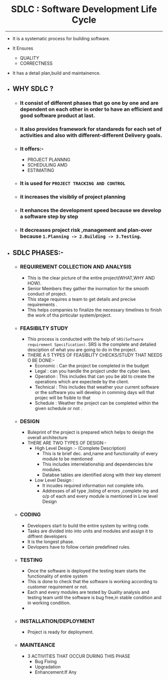 <h1 align="center"> SDLC : Software Development Life Cycle </h1>

*** 

- It is a systematic process for building software.
- It Ensures 
  - QUALITY
  - CORRECTNESS
- It has a detail plan,build and maintainence.
- ## WHY SDLC ?
  - ### It consist of different phases that go one by one and are dependent on each other in order to have an efficient and good software product at last. 
  - ### It also provides framework for standareds for each set of activities and also with different-different Delivery goals. 
  - ### It offers:- 
    - PROJECT PLANNNG
    - SCHEDULING AMD
    - ESTIMATING 
  - ### It is used for `PROJECT TRACKING AND CONTROL` 
  - ### it increases the visibliy of project planning 
  - ### It enhances the development speed because we develop a software step by step
  - ### It decreases project risk ,management and plan-over because `1.Planning -> 2.Building -> 3.Testing`.   

- ##  SDLC PHASES:-
  - ### REQUIREMENT COLLECTION AND ANALYSIS
    - This is the clear picture of the entire project(WHAT,WHY AND HOW).
    - Senior Members they gather the inormation for the smooth conduct of project.
    - This stage requires a team to get details and precise requirements .
    - This helps companies to finalize the necessary timelines to finish the work of tha pirticular system/project. 
  - ### FEASIBILTY STUDY
    - This process is conducted with the help of  `SRS(Software requirement Specification)`. SRS is the complete and detalied desciption of what you are going to do in the project.
    - THERE A 5 TYPES OF FEASIBLITY CHECKS/STUDY THAT NEEDS O BE DONE:-
      - Economic : Can the project be completed in the budget
      - Legal : can you handle the project under the cyber laws.
      - Operation : This includes that can you be abl to create the operations which are expectede by the client.
      - Technical : This includes that weather your current software or the software you will develop in comming days will that projec will be fisible to that 
      - Schedule : Weather the project can be completed within the given schedule or not .      
  - ### DESIGN
    - Buleprint of the project is prepared which helps to design the overall architecture
    - THERE ARE TWO TYPES OF DESIGN:-
      - High Level Design :- (Complete Description)
        - This is te brief dec. and,name and functionality of every module to be mentioned
        - This includes interrelationship and dependencies b/w modules.
        - Databse tables are identified along with their key element  
      - Low Level Design  : 
        - It incudes required information not complete info.
        - Addresses of all type ,listing of errors ,complete inp and o/p of each and every module is mentioned in Low level Design
  - ### CODING
    - Developers start to build the entire system by writing code.
    - Tasks are divided into into units and modules and assign it to diffrent developers
    - It is the longest phase.
    - Devlopers have to follow certain predefined rules.   
  - ### TESTING
    - Once the software is deployed the testing team starts the functionality of entire system 
    - This is done to check that the software is working according to customer requirement or not.
    - Each and every modules are tested by Quality analysis and testing team until the software is bug free,in stable condition and in working condition.
    -  
  - ### INSTALLATION/DEPLOYMENT
    - Project is ready for deployment. 
  - ### MAINTEANCE
    - 3 ACTIVITIES THAT OCCUR DURING THIS PHASE 
      - Bug Fixing
      - Upgradation 
      - Enhancement:If Any  
  
